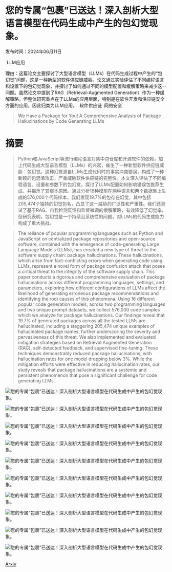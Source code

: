 # 您的专属“包裹”已送达！深入剖析大型语言模型在代码生成中产生的包幻觉现象。

发布时间：2024年06月11日

`LLM应用

理由：这篇论文主要探讨了大型语言模型（LLMs）在代码生成过程中产生的“包幻觉”问题，这是一种新型的软件供应链威胁。论文通过实验评估了不同编程语言和设置下的包幻觉现象，并探讨了如何通过不同的模型配置和缓解策略来减少这一问题。虽然论文中提到了RAG（Retrieval-Augmented Generation）作为一种缓解策略，但整体研究重点在于LLMs的应用层面，特别是在软件开发和供应链安全方面的应用，因此归类为LLM应用。` `软件供应链` `网络安全`

> We Have a Package for You! A Comprehensive Analysis of Package Hallucinations by Code Generating LLMs

# 摘要

> Python和JavaScript等流行编程语言对集中包仓库和开源软件的依赖，加上代码生成大型语言模型（LLMs）的兴起，催生了一种新型软件供应链威胁：包幻觉。这种幻觉源自LLMs生成代码时的事实冲突错误，构成了一种新颖的包混淆攻击，严重威胁软件供应链的完整性。本文深入评估了不同编程语言、设置和参数下的包幻觉，探讨了LLMs配置如何影响错误包推荐生成，并揭示了其根本原因。通过分析16种模型在两种语言和两个数据集上生成的576,000个代码样本，我们发现19.7%的包存在幻觉，其中包括205,474个独特的幻觉包名，凸显了这一威胁的广泛性和严重性。我们还测试了基于RAG、自我检测反馈和监督微调的缓解策略，有效降低了幻觉率，但研究表明，包幻觉是一个持续且系统性的问题，对LLMs的代码生成能力构成了重大挑战。

> The reliance of popular programming languages such as Python and JavaScript on centralized package repositories and open-source software, combined with the emergence of code-generating Large Language Models (LLMs), has created a new type of threat to the software supply chain: package hallucinations. These hallucinations, which arise from fact-conflicting errors when generating code using LLMs, represent a novel form of package confusion attack that poses a critical threat to the integrity of the software supply chain. This paper conducts a rigorous and comprehensive evaluation of package hallucinations across different programming languages, settings, and parameters, exploring how different configurations of LLMs affect the likelihood of generating erroneous package recommendations and identifying the root causes of this phenomena. Using 16 different popular code generation models, across two programming languages and two unique prompt datasets, we collect 576,000 code samples which we analyze for package hallucinations. Our findings reveal that 19.7% of generated packages across all the tested LLMs are hallucinated, including a staggering 205,474 unique examples of hallucinated package names, further underscoring the severity and pervasiveness of this threat. We also implemented and evaluated mitigation strategies based on Retrieval Augmented Generation (RAG), self-detected feedback, and supervised fine-tuning. These techniques demonstrably reduced package hallucinations, with hallucination rates for one model dropping below 3%. While the mitigation efforts were effective in reducing hallucination rates, our study reveals that package hallucinations are a systemic and persistent phenomenon that pose a significant challenge for code generating LLMs.

![您的专属“包裹”已送达！深入剖析大型语言模型在代码生成中产生的包幻觉现象。](../../../paper_images/2406.10279/x1.png)

![您的专属“包裹”已送达！深入剖析大型语言模型在代码生成中产生的包幻觉现象。](../../../paper_images/2406.10279/x2.png)

![您的专属“包裹”已送达！深入剖析大型语言模型在代码生成中产生的包幻觉现象。](../../../paper_images/2406.10279/x3.png)

![您的专属“包裹”已送达！深入剖析大型语言模型在代码生成中产生的包幻觉现象。](../../../paper_images/2406.10279/x4.png)

![您的专属“包裹”已送达！深入剖析大型语言模型在代码生成中产生的包幻觉现象。](../../../paper_images/2406.10279/x5.png)

![您的专属“包裹”已送达！深入剖析大型语言模型在代码生成中产生的包幻觉现象。](../../../paper_images/2406.10279/x6.png)

![您的专属“包裹”已送达！深入剖析大型语言模型在代码生成中产生的包幻觉现象。](../../../paper_images/2406.10279/x7.png)

![您的专属“包裹”已送达！深入剖析大型语言模型在代码生成中产生的包幻觉现象。](../../../paper_images/2406.10279/x8.png)

![您的专属“包裹”已送达！深入剖析大型语言模型在代码生成中产生的包幻觉现象。](../../../paper_images/2406.10279/x9.png)

![您的专属“包裹”已送达！深入剖析大型语言模型在代码生成中产生的包幻觉现象。](../../../paper_images/2406.10279/x10.png)

[Arxiv](https://arxiv.org/abs/2406.10279)